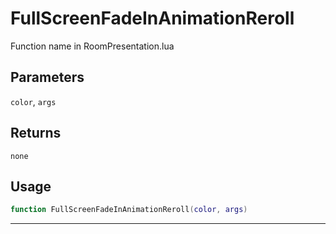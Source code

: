 # FullScreenFadeInAnimationReroll
Function name in RoomPresentation.lua
## Parameters
`color`, `args`
## Returns
`none`
## Usage
```lua
function FullScreenFadeInAnimationReroll(color, args)
```
---
